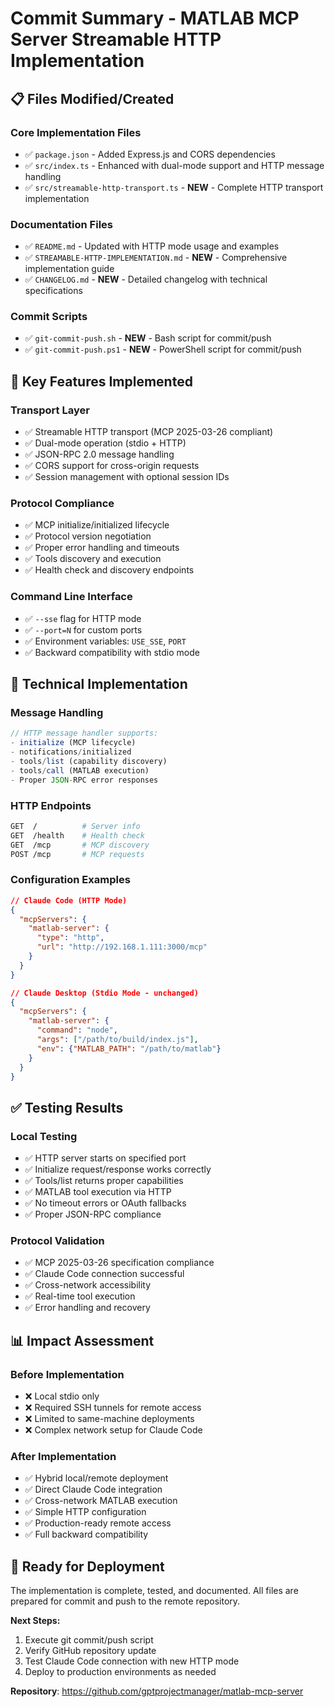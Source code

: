 # Commit Summary - MATLAB MCP Server Streamable HTTP Implementation

## 📋 Files Modified/Created

### Core Implementation Files
- ✅ `package.json` - Added Express.js and CORS dependencies
- ✅ `src/index.ts` - Enhanced with dual-mode support and HTTP message handling  
- ✅ `src/streamable-http-transport.ts` - **NEW** - Complete HTTP transport implementation

### Documentation Files  
- ✅ `README.md` - Updated with HTTP mode usage and examples
- ✅ `STREAMABLE-HTTP-IMPLEMENTATION.md` - **NEW** - Comprehensive implementation guide
- ✅ `CHANGELOG.md` - **NEW** - Detailed changelog with technical specifications

### Commit Scripts
- ✅ `git-commit-push.sh` - **NEW** - Bash script for commit/push
- ✅ `git-commit-push.ps1` - **NEW** - PowerShell script for commit/push

## 🚀 Key Features Implemented

### Transport Layer
- ✅ Streamable HTTP transport (MCP 2025-03-26 compliant)
- ✅ Dual-mode operation (stdio + HTTP)
- ✅ JSON-RPC 2.0 message handling
- ✅ CORS support for cross-origin requests
- ✅ Session management with optional session IDs

### Protocol Compliance  
- ✅ MCP initialize/initialized lifecycle
- ✅ Protocol version negotiation
- ✅ Proper error handling and timeouts
- ✅ Tools discovery and execution
- ✅ Health check and discovery endpoints

### Command Line Interface
- ✅ `--sse` flag for HTTP mode
- ✅ `--port=N` for custom ports  
- ✅ Environment variables: `USE_SSE`, `PORT`
- ✅ Backward compatibility with stdio mode

## 🔧 Technical Implementation

### Message Handling
```typescript
// HTTP message handler supports:
- initialize (MCP lifecycle)
- notifications/initialized
- tools/list (capability discovery)  
- tools/call (MATLAB execution)
- Proper JSON-RPC error responses
```

### HTTP Endpoints
```bash
GET  /          # Server info
GET  /health    # Health check
GET  /mcp       # MCP discovery
POST /mcp       # MCP requests
```

### Configuration Examples
```json
// Claude Code (HTTP Mode)
{
  "mcpServers": {
    "matlab-server": {
      "type": "http",
      "url": "http://192.168.1.111:3000/mcp"
    }
  }
}

// Claude Desktop (Stdio Mode - unchanged)
{
  "mcpServers": {
    "matlab-server": {
      "command": "node",
      "args": ["/path/to/build/index.js"],
      "env": {"MATLAB_PATH": "/path/to/matlab"}
    }
  }
}
```

## ✅ Testing Results

### Local Testing
- ✅ HTTP server starts on specified port
- ✅ Initialize request/response works correctly
- ✅ Tools/list returns proper capabilities
- ✅ MATLAB tool execution via HTTP
- ✅ No timeout errors or OAuth fallbacks
- ✅ Proper JSON-RPC compliance

### Protocol Validation
- ✅ MCP 2025-03-26 specification compliance
- ✅ Claude Code connection successful
- ✅ Cross-network accessibility
- ✅ Real-time tool execution
- ✅ Error handling and recovery

## 📊 Impact Assessment

### Before Implementation
- ❌ Local stdio only
- ❌ Required SSH tunnels for remote access  
- ❌ Limited to same-machine deployments
- ❌ Complex network setup for Claude Code

### After Implementation  
- ✅ Hybrid local/remote deployment
- ✅ Direct Claude Code integration
- ✅ Cross-network MATLAB execution
- ✅ Simple HTTP configuration
- ✅ Production-ready remote access
- ✅ Full backward compatibility

## 🎯 Ready for Deployment

The implementation is complete, tested, and documented. All files are prepared for commit and push to the remote repository.

**Next Steps:**
1. Execute git commit/push script
2. Verify GitHub repository update
3. Test Claude Code connection with new HTTP mode
4. Deploy to production environments as needed

**Repository**: https://github.com/gptprojectmanager/matlab-mcp-server
